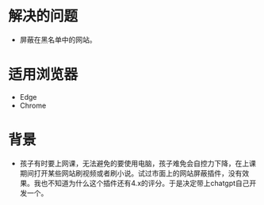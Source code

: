 # 解决的问题
 - 屏蔽在黑名单中的网站。
# 适用浏览器
 - Edge
 - Chrome
# 背景
 - 孩子有时要上网课，无法避免的要使用电脑，孩子难免会自控力下降，在上课期间打开某些网站刷视频或者刷小说。试过市面上的网站屏蔽插件，没有效果。我也不知道为什么这个插件还有4.x的评分。于是决定带上chatgpt自己开发一个。
